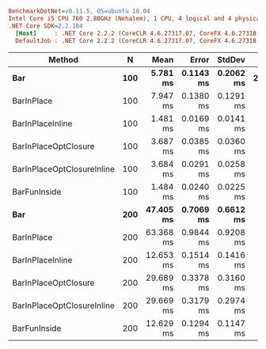 ``` ini

BenchmarkDotNet=v0.11.5, OS=ubuntu 18.04
Intel Core i5 CPU 760 2.80GHz (Nehalem), 1 CPU, 4 logical and 4 physical cores
.NET Core SDK=2.2.104
  [Host]     : .NET Core 2.2.2 (CoreCLR 4.6.27317.07, CoreFX 4.6.27318.02), 64bit RyuJIT DEBUG
  DefaultJob : .NET Core 2.2.2 (CoreCLR 4.6.27317.07, CoreFX 4.6.27318.02), 64bit RyuJIT


```
|                     Method |   N |      Mean |     Error |    StdDev |    Gen 0 |    Gen 1 |    Gen 2 |  Allocated |
|--------------------------- |---- |----------:|----------:|----------:|---------:|---------:|---------:|-----------:|
|                        **Bar** | **100** |  **5.781 ms** | **0.1143 ms** | **0.2062 ms** | **234.3750** | **234.3750** | **234.3750** |  **4000048 B** |
|                 BarInPlace | 100 |  7.947 ms | 0.1380 ms | 0.1291 ms |        - |        - |        - |       24 B |
|           BarInPlaceInline | 100 |  1.481 ms | 0.0169 ms | 0.0141 ms |        - |        - |        - |          - |
|       BarInPlaceOptClosure | 100 |  3.687 ms | 0.0385 ms | 0.0360 ms |        - |        - |        - |       24 B |
| BarInPlaceOptClosureInline | 100 |  3.684 ms | 0.0291 ms | 0.0258 ms |        - |        - |        - |       24 B |
|               BarFunInside | 100 |  1.484 ms | 0.0240 ms | 0.0225 ms |        - |        - |        - |          - |
|                        **Bar** | **200** | **47.405 ms** | **0.7069 ms** | **0.6612 ms** |        **-** |        **-** |        **-** | **32000048 B** |
|                 BarInPlace | 200 | 63.368 ms | 0.9844 ms | 0.9208 ms |        - |        - |        - |       24 B |
|           BarInPlaceInline | 200 | 12.653 ms | 0.1514 ms | 0.1416 ms |        - |        - |        - |          - |
|       BarInPlaceOptClosure | 200 | 29.689 ms | 0.3378 ms | 0.3160 ms |        - |        - |        - |       24 B |
| BarInPlaceOptClosureInline | 200 | 29.669 ms | 0.3179 ms | 0.2974 ms |        - |        - |        - |       24 B |
|               BarFunInside | 200 | 12.629 ms | 0.1294 ms | 0.1147 ms |        - |        - |        - |          - |
